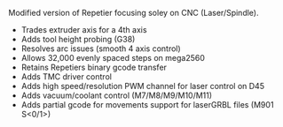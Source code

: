 Modified version of Repetier focusing soley on CNC (Laser/Spindle).  

* Trades extruder axis for a 4th axis
* Adds tool height probing (G38)
* Resolves arc issues (smooth 4 axis control)
* Allows 32,000 evenly spaced steps on mega2560
* Retains Repetiers binary gcode transfer
* Adds TMC driver control
* Adds high speed/resolution PWM channel for laser control on D45
* Adds vacuum/coolant control (M7/M8/M9/M10/M11)
* Adds partial gcode for movements support for laserGRBL files (M901 S<0/1>)
